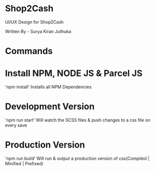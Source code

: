 # Shop2Cash
UI/UX Design for Shop2Cash


Written By - Surya Kiran Juthuka


# Commands
# Install NPM, NODE JS & Parcel JS
'npm install' Installs all NPM Dependencies
# Development Version
'npm run start' Will watch the SCSS files & push changes to a css file on every save
# Production Version
'npm run build' Will run & output a production version of css(Compiled | Minified | Prefixed)
